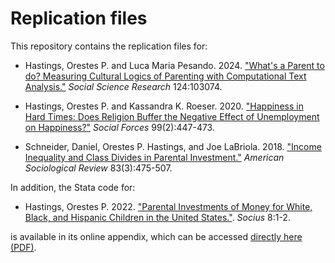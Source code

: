 # Replication files
This repository contains the replication files for:

* Hastings, Orestes P. and Luca Maria Pesando. 2024. ["What's a Parent to do? Measuring Cultural Logics of Parenting with Computational Text Analysis."](https://doi.org/10.1016/j.ssresearch.2024.103074) *Social Science Research* 124:103074.

* Hastings, Orestes P. and Kassandra K. Roeser. 2020. ["Happiness in Hard Times: Does Religion Buffer the Negative Effect of Unemployment on Happiness?"](https://doi.org/10.1093/sf/soaa018) *Social Forces* 99(2):447-473.

* Schneider, Daniel, Orestes P. Hastings, and Joe LaBriola. 2018. ["Income Inequality and Class Divides in Parental Investment."](https://doi.org/10.1177/0003122418772034) *American Sociological Review* 83(3):475-507.

In addition, the Stata code for: 

* Hastings, Orestes P. 2022. ["Parental Investments of Money for White, Black, and Hispanic Children in the United States."](https://doi.org/10.1177/23780231221103054). *Socius* 8:1-2.

is available in its online appendix, which can be accessed [directly here (PDF)](https://ophastings.com/pdfs/supplement_2022_parental-investments-race.pdf). 
